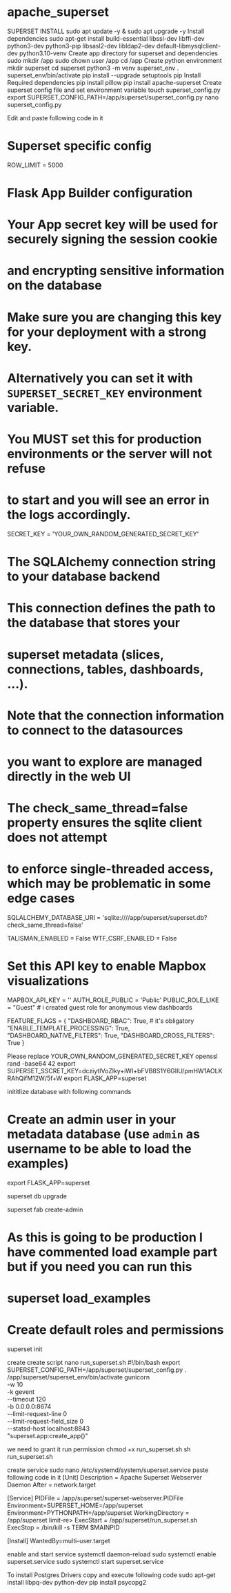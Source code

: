 # apache_superset
SUPERSET INSTALL
sudo apt update -y & sudo apt upgrade -y
Install dependencies
sudo apt-get install build-essential libssl-dev libffi-dev python3-dev python3-pip libsasl2-dev libldap2-dev default-libmysqlclient-dev python3.10-venv
Create app directory for superset and dependencies
sudo mkdir /app
sudo chown user /app
cd /app
Create python environment
mkdir superset
cd superset
python3 -m venv superset_env
. superset_env/bin/activate
pip install --upgrade setuptools pip
Install Required dependencies
pip install pillow
pip install apache-superset
Create superset config file and set environment variable
touch superset_config.py
export SUPERSET_CONFIG_PATH=/app/superset/superset_config.py
nano superset_config.py

Edit and paste following code in it
# Superset specific config
ROW_LIMIT = 5000

# Flask App Builder configuration
# Your App secret key will be used for securely signing the session cookie
# and encrypting sensitive information on the database
# Make sure you are changing this key for your deployment with a strong key.
# Alternatively you can set it with `SUPERSET_SECRET_KEY` environment variable.
# You MUST set this for production environments or the server will not refuse
# to start and you will see an error in the logs accordingly.
SECRET_KEY = 'YOUR_OWN_RANDOM_GENERATED_SECRET_KEY'

# The SQLAlchemy connection string to your database backend
# This connection defines the path to the database that stores your
# superset metadata (slices, connections, tables, dashboards, ...).
# Note that the connection information to connect to the datasources
# you want to explore are managed directly in the web UI
# The check_same_thread=false property ensures the sqlite client does not attempt
# to enforce single-threaded access, which may be problematic in some edge cases
SQLALCHEMY_DATABASE_URI = 'sqlite:////app/superset/superset.db?check_same_thread=false'

TALISMAN_ENABLED = False
WTF_CSRF_ENABLED = False

# Set this API key to enable Mapbox visualizations
MAPBOX_API_KEY = ''
AUTH_ROLE_PUBLIC = 'Public'
PUBLIC_ROLE_LIKE = "Guest"  # i created guest role for anonymous view dashboards

FEATURE_FLAGS = {
    "DASHBOARD_RBAC": True,  # it's obligatory
    "ENABLE_TEMPLATE_PROCESSING": True,
    "DASHBOARD_NATIVE_FILTERS": True,
    "DASHBOARD_CROSS_FILTERS": True
}


Please replace YOUR_OWN_RANDOM_GENERATED_SECRET_KEY 
openssl rand -base64 42
export SUPERSET_SSCRET_KEY=dcziytIVoZlky+iWI+bFVB8S1Y6GlIU/pmHW1AOLKRAhQifM12W/5f+W
export FLASK_APP=superset

inititlize database with following commands
# Create an admin user in your metadata database (use `admin` as username to be able to load the examples)
export FLASK_APP=superset

superset db upgrade

superset fab create-admin

# As this is going to be production I have commented load example part but if you need you can run this
# superset load_examples

# Create default roles and permissions
superset init

create create script 
nano run_superset.sh
#!/bin/bash
export SUPERSET_CONFIG_PATH=/app/superset/superset_config.py
 . /app/superset/superset_env/bin/activate
gunicorn \
      -w 10 \
      -k gevent \
      --timeout 120 \
      -b  0.0.0.0:8674 \
      --limit-request-line 0 \
      --limit-request-field_size 0 \
      --statsd-host localhost:8843 \
      "superset.app:create_app()"

we need to grant it run permission
chmod +x run_superset.sh
sh run_superset.sh

create service
sudo nano /etc/systemd/system/superset.service
paste following code in it
[Unit]
Description = Apache Superset Webserver Daemon
After = network.target

[Service]
PIDFile = /app/superset/superset-webserver.PIDFile
Environment=SUPERSET_HOME=/app/superset
Environment=PYTHONPATH=/app/superset
WorkingDirectory = /app/superset
limit-re>
ExecStart = /app/superset/run_superset.sh
ExecStop = /bin/kill -s TERM $MAINPID


[Install]
WantedBy=multi-user.target


enable and start service
systemctl daemon-reload
sudo systemctl enable superset.service
sudo systemctl start superset.service

To install Postgres Drivers copy and execute following code
    sudo apt-get install libpq-dev python-dev
    pip install psycopg2
